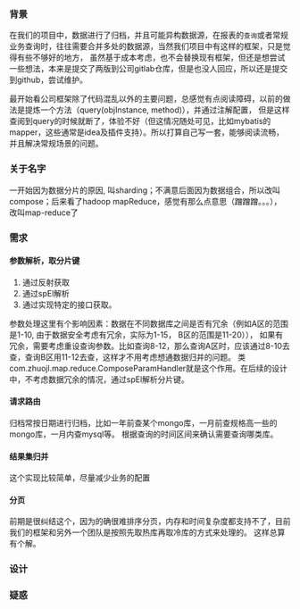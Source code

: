 ### 背景
在我们的项目中，数据进行了归档，并且可能异构数据源，在报表的``查询``或者常规业务查询时，往往需要合并多处的数据源，当然我们项目中有这样的框架，只是觉得有些不够好的地方，
虽然基于成本考虑，也不会替换现有框架，但还是想尝试一些想法，本来是提交了两版到公司gitlab仓库，但是也没人回应，所以还是提交到github，尝试维护。

最开始看公司框架除了代码混乱以外的主要问题，总感觉有点阅读障碍，以前的做法是提炼一个方法（query(objInstance, method)），并通过注解配置，
但是这样查阅到query的时候就断了，体验不好（但这情况随处可见，比如mybatis的mapper，这些通常是idea及插件支持）。所以打算自己写一套，能够阅读流畅，
并且解决常规场景的问题。

### 关于名字
一开始因为数据分片的原因, 叫sharding；不满意后面因为数据组合，所以改叫compose；后来看了hadoop mapReduce，感觉有那么点意思（蹭蹭蹭。。。），
改叫map-reduce了


### 需求

#### 参数解析，取分片键
1. 通过反射获取
2. 通过spEl解析
3. 通过实现特定的接口获取。

参数处理这里有个影响因素：数据在不同数据库之间是否有冗余（例如A区的范围是1-10, 由于数据安全考虑有冗余，实际为1-15， B区的范围是11-20）），
如果有冗余，需要考虑重设查询参数。比如查询8-12，那么查询A区时，应该通过8-10去查，查询B区用11-12去查，这样才不用考虑想通数据归并的问题。
类 com.zhuojl.map.reduce.ComposeParamHandler就是这个作用。在后续的设计中，不考虑数据冗余的情况，通过spEl解析分片键。

#### 请求路由
归档常按日期进行归档，比如一年前查某个mongo库，一月前查规格高一些的mongo库，一月内查mysql等。
根据查询的时间区间来确认需要查询哪类库。

#### 结果集归并
这个实现比较简单，尽量减少业务的配置

#### 分页
前期是很纠结这个，因为的确很难排序分页，内存和时间复杂度都支持不了，目前我们的框架和另外一个团队是按照先取热库再取冷库的方式来处理的。
这样总算有个解。

### 设计


### 疑惑


